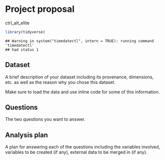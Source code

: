 Project proposal
================
ctrl\_alt\_elite

``` r
library(tidyverse)
```

    ## Warning in system("timedatectl", intern = TRUE): running command 'timedatectl'
    ## had status 1

## Dataset

A brief description of your dataset including its provenance,
dimensions, etc. as well as the reason why you chose this dataset.

Make sure to load the data and use inline code for some of this
information.

## Questions

The two questions you want to answer.

## Analysis plan

A plan for answering each of the questions including the variables
involved, variables to be created (if any), external data to be merged
in (if any).

